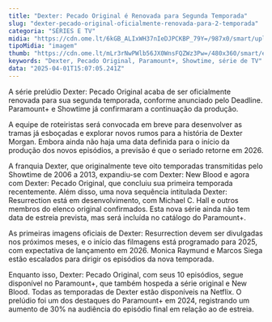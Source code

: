 ```yaml
---
title: "Dexter: Pecado Original é Renovada para Segunda Temporada"
slug: "dexter-pecado-original-oficialmente-renovada-para-2-temporada"
categoria: "SÉRIES E TV"
midia: "https://cdn.ome.lt/6kGB_ALIxWH37nIeDJPCKBP_79Y=/987x0/smart/uploads/conteudo/fotos/OMELETE_CAPA_-_2025-04-01T115416.263.png"
tipoMidia: "imagem"
thumb: "https://cdn.ome.lt/mLr3rNwPWlb56JX0WnsFQZWz3Pw=/480x360/smart/extras/conteudos/omelete_THUMB_-_2025-04-01T115357.160.png"
keywords: "Dexter, Pecado Original, Paramount+, Showtime, série de TV"
data: "2025-04-01T15:07:05.241Z"
---
```


A série prelúdio Dexter: Pecado Original acaba de ser oficialmente renovada para sua segunda temporada, conforme anunciado pelo Deadline. Paramount+ e Showtime já confirmaram a continuação da produção.

A equipe de roteiristas será convocada em breve para desenvolver as tramas já esboçadas e explorar novos rumos para a história de Dexter Morgan. Embora ainda não haja uma data definida para o início da produção dos novos episódios, a previsão é que o seriado retorne em 2026.

A franquia Dexter, que originalmente teve oito temporadas transmitidas pelo Showtime de 2006 a 2013, expandiu-se com Dexter: New Blood e agora com Dexter: Pecado Original, que concluiu sua primeira temporada recentemente. Além disso, uma nova sequência intitulada Dexter: Resurrection está em desenvolvimento, com Michael C. Hall e outros membros do elenco original confirmados. Esta nova série ainda não tem data de estreia prevista, mas será incluída no catálogo do Paramount+.

As primeiras imagens oficiais de Dexter: Resurrection devem ser divulgadas nos próximos meses, e o início das filmagens está programado para 2025, com expectativa de lançamento em 2026. Monica Raymund e Marcos Siega estão escalados para dirigir os episódios da nova temporada.

Enquanto isso, Dexter: Pecado Original, com seus 10 episódios, segue disponível no Paramount+, que também hospeda a série original e New Blood. Todas as temporadas de Dexter estão disponíveis na Netflix. O prelúdio foi um dos destaques do Paramount+ em 2024, registrando um aumento de 30% na audiência do episódio final em relação ao de estreia.
